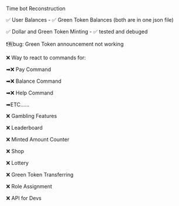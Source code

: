 Time bot
Reconstruction

✅ User Balances - ✅ Green Token Balances
(both are in one json file)

✅ Dollar and Green Token Minting - ✅ tested and debuged

❗🈶bug: Green Token announcement not working 

❌ Way to react to commands for:

➡❌ Pay Command

➡❌ Balance Command 

➡❌ Help Command

➡ETC......

❌ Gambling Features

❌ Leaderboard

❌ Minted Amount Counter

❌ Shop

❌ Lottery

❌ Green Token Transferring

❌ Role Assignment

❌ API for Devs
